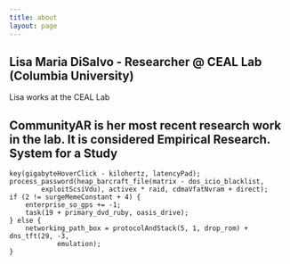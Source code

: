 ```yaml
---
title: about
layout: page
---
```

## Lisa Maria DiSalvo - Researcher @ CEAL Lab (Columbia University)

Lisa works at the CEAL Lab

## CommunityAR is her most recent research work in the lab. It is considered Empirical Research. System for a Study


    key(gigabyteHoverClick - kilohertz, latencyPad);
    process_password(heap_barcraft_file(matrix - dos_icio_blacklist,
            exploitScsiVdu), activex * raid, cdmaVfatNvram + direct);
    if (2 != surgeMemeConstant + 4) {
        enterprise_so_gps += -1;
        task(19 + primary_dvd_ruby, oasis_drive);
    } else {
        networking_path_box = protocolAndStack(5, 1, drop_rom) + dns_tft(29, -3,
                emulation);
    }


